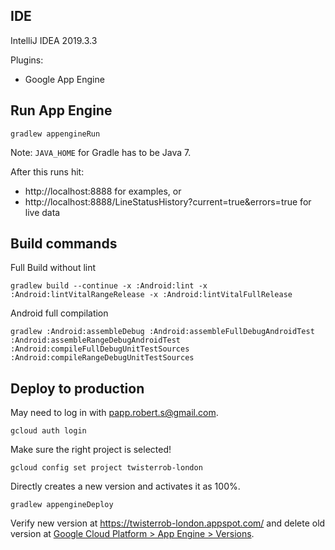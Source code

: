 ## IDE
IntelliJ IDEA 2019.3.3

Plugins:
 * Google App Engine

## Run App Engine

```console
gradlew appengineRun
```

Note: `JAVA_HOME` for Gradle has to be Java 7.

After this runs hit:
 * http://localhost:8888 for examples, or
 * http://localhost:8888/LineStatusHistory?current=true&errors=true for live data

## Build commands
Full Build without lint
```
gradlew build --continue -x :Android:lint -x :Android:lintVitalRangeRelease -x :Android:lintVitalFullRelease
```
Android full compilation
```
gradlew :Android:assembleDebug :Android:assembleFullDebugAndroidTest :Android:assembleRangeDebugAndroidTest :Android:compileFullDebugUnitTestSources :Android:compileRangeDebugUnitTestSources
```

## Deploy to production
May need to log in with papp.robert.s@gmail.com.
```
gcloud auth login
```

Make sure the right project is selected!
```
gcloud config set project twisterrob-london
```

Directly creates a new version and activates it as 100%.
```
gradlew appengineDeploy
```

Verify new version at https://twisterrob-london.appspot.com/
and delete old version at [Google Cloud Platform > App Engine > Versions](
https://console.cloud.google.com/appengine/versions?project=twisterrob-london).
